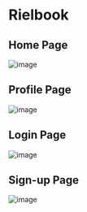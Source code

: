# Rielbook

## Home Page
![image](https://user-images.githubusercontent.com/91326451/235351091-73d2bb0c-cf9a-4bf8-84a3-3c9bd66298d5.png)

## Profile Page
![image](https://user-images.githubusercontent.com/91326451/235351097-36db5e47-b367-4058-a317-79ec878afc33.png)

## Login Page
![image](https://user-images.githubusercontent.com/91326451/235351100-d51f9845-0a30-4602-9213-0f53aa0ac0a9.png)

## Sign-up Page
![image](https://user-images.githubusercontent.com/91326451/235351103-b711c212-e3d3-4b0c-a3f9-47710341098d.png)
